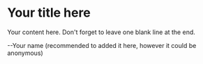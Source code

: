 # Your title here

Your content here. Don't forget to leave one blank line at the end.

--Your name (recommended to added it here, however it could be anonymous)
